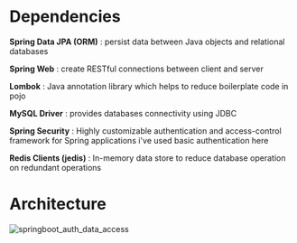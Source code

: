 # Dependencies

**Spring Data JPA (ORM)** : persist data between Java objects and relational databases

**Spring Web** : create RESTful connections between client and server

**Lombok**  : Java annotation library which helps to reduce boilerplate code in pojo

**MySQL Driver** : provides databases connectivity using JDBC

**Spring Security** : Highly customizable authentication and access-control framework for Spring applications i've used basic authentication here

**Redis Clients (jedis)** : In-memory data store to reduce database operation on redundant operations

# Architecture

![springboot_auth_data_access](https://user-images.githubusercontent.com/43368942/203464025-cc7ed672-8771-43fa-a283-711c22acc024.png)
 
